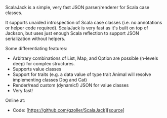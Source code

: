 ScalaJack is a simple, very fast JSON parser/renderer for Scala case classes.

It supports unaided introspection of Scala case classes (i.e. no annotations or helper code required).
ScalaJack is very fast as it's built on top of Jackson, but uses just enough Scala reflection to
support JSON serialization without helpers.

Some differentiating features:

- Arbitrary combinations of List, Map, and Option are possible (n-levels deep) for complex structures.
- Supports value classes
- Support for traits (e.g. a data value of type trait Animal will resolve implementing classes Dog and Cat)
- Render/read custom (dynamic!) JSON for value classes
- Very fast!

Online at:

- Code: [https://github.com/gzoller/ScalaJack][source]

